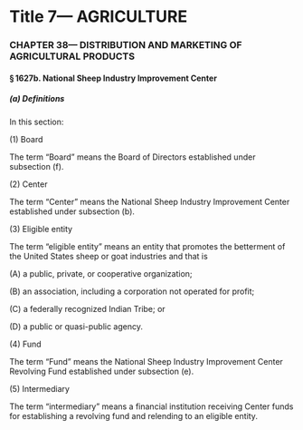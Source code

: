
# Title 7— AGRICULTURE
### CHAPTER 38— DISTRIBUTION AND MARKETING OF AGRICULTURAL PRODUCTS
#### § 1627b. National Sheep Industry Improvement Center
##### (a) Definitions

In this section:

(1) Board

The term “Board” means the Board of Directors established under subsection (f).

(2) Center

The term “Center” means the National Sheep Industry Improvement Center established under subsection (b).

(3) Eligible entity

The term “eligible entity” means an entity that promotes the betterment of the United States sheep or goat industries and that is

(A) a public, private, or cooperative organization;

(B) an association, including a corporation not operated for profit;

(C) a federally recognized Indian Tribe; or

(D) a public or quasi-public agency.

(4) Fund

The term “Fund” means the National Sheep Industry Improvement Center Revolving Fund established under subsection (e).

(5) Intermediary

The term “intermediary” means a financial institution receiving Center funds for establishing a revolving fund and relending to an eligible entity.
